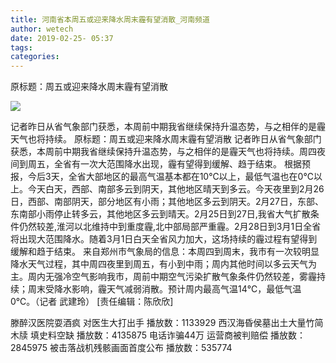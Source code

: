 ```yaml
---
title: 河南省本周五或迎来降水周末霾有望消散_河南频道
author: wetech
date: 2019-02-25- 05:37
tags: 
categories: 
---
```

原标题：周五或迎来降水周末霾有望消散
<!-- more -->
                
<img align="center" border="0" src="http://p2.ifengimg.com/a/2016/0810/204c433878d5cf9size1_w16_h16.png" />
                
            
记者昨日从省气象部门获悉，本周前中期我省继续保持升温态势，与之相伴的是霾天气也将持续。
原标题：周五或迎来降水周末霾有望消散
记者昨日从省气象部门获悉，本周前中期我省继续保持升温态势，与之相伴的是霾天气也将持续。周四夜间到周五，全省有一次大范围降水出现，霾有望得到缓解、趋于结束。
根据预报，今后3天，全省大部地区的最高气温基本都在10℃以上，最低气温也在0℃以上。今天白天，西部、南部多云到阴天，其他地区晴天到多云。今天夜里到2月26日，西部、南部阴天，部分地区有小雨；其他地区多云到阴天。2月27日，东部、东南部小雨停止转多云，其他地区多云到晴天。2月25日到27日,我省大气扩散条件仍然较差,淮河以北维持中到重度霾,北中部局部严重霾。2月28日到3月1日全省将出现大范围降水。随着3月1日白天全省风力加大，这场持续的霾过程有望得到缓解和趋于结束。
来自郑州市气象局的信息：本周四到周末，我市有一次较明显降水天气过程，其中周四夜里到周五，有小到中雨；周内其他时间以多云天气为主。周内无强冷空气影响我市，周前中期空气污染扩散气象条件仍然较差，雾霾持续；周末受降水影响，霾天气减弱消散。预计周内最高气温14℃，最低气温0℃。（记者 武建玲）
[责任编辑：陈欣欣]
            
滕醉汉医院耍酒疯 对医生大打出手
播放数：1133929
西汉海昏侯墓出土大量竹简木牍 填史料空缺
播放数：4135875
电话诈骗44万 运营商被判赔偿
播放数：2845975
被击落战机残骸画面首度公布
播放数：535774

